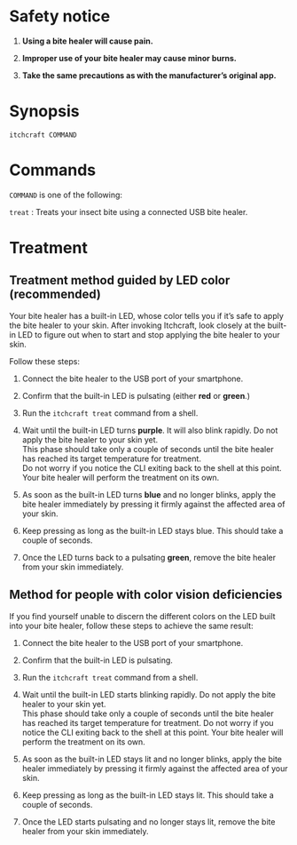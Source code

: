 <!-- markdownlint-configure-file { "MD041": { "level": 1 } } -->

# Safety notice

1. **Using a bite healer will cause pain.**

2. **Improper use of your bite healer may cause minor burns.**

3. **Take the same precautions as with the manufacturer’s original app.**

# Synopsis

```shell
itchcraft COMMAND
```

# Commands

`COMMAND` is one of the following:

`treat`
: Treats your insect bite using a connected USB bite healer.

# Treatment

## Treatment method guided by LED color (recommended)

Your bite healer has a built-in LED, whose color tells you if it’s safe
to apply the bite healer to your skin. After invoking Itchcraft, look
closely at the built-in LED to figure out when to start and stop
applying the bite healer to your skin.

Follow these steps:

1. Connect the bite healer to the USB port of your smartphone.

2. Confirm that the built-in LED is pulsating (either **red** or
   **green**.)

3. Run the `itchcraft treat` command from a shell.

4. Wait until the built-in LED turns **purple**. It will also blink
   rapidly. Do not apply the bite healer to your skin yet.  
   This phase should take only a couple of seconds until the bite healer
   has reached its target temperature for treatment.  
   Do not worry if you notice the CLI exiting back to the shell at this
   point. Your bite healer will perform the treatment on its own.

5. As soon as the built-in LED turns **blue** and no longer blinks,
   apply the bite healer immediately by pressing it firmly against the
   affected area of your skin.

6. Keep pressing as long as the built-in LED stays blue. This should
   take a couple of seconds.

7. Once the LED turns back to a pulsating **green**, remove the bite
   healer from your skin immediately.

## Method for people with color vision deficiencies

If you find yourself unable to discern the different colors on the LED
built into your bite healer, follow these steps to achieve the same
result:

1. Connect the bite healer to the USB port of your smartphone.

2. Confirm that the built-in LED is pulsating.

3. Run the `itchcraft treat` command from a shell.

4. Wait until the built-in LED starts blinking rapidly.
   Do not apply the bite healer to your skin yet.  
   This phase should take only a couple of seconds until the bite healer
   has reached its target temperature for treatment.
   Do not worry if you notice the CLI exiting back to the shell at this
   point. Your bite healer will perform the treatment on its own.

5. As soon as the built-in LED stays lit and no longer blinks, apply the
   bite healer immediately by pressing it firmly against the affected
   area of your skin.

6. Keep pressing as long as the built-in LED stays lit. This should take
   a couple of seconds.

7. Once the LED starts pulsating and no longer stays lit, remove the
   bite healer from your skin immediately.
